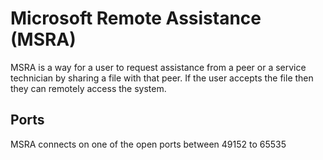 # Microsoft Remote Assistance (MSRA)

MSRA is a way for a user to request assistance from a peer or a service technician by sharing a file with that peer. If the user accepts the file then they can remotely access the system.

## Ports

MSRA connects on one of the open ports between 49152 to 65535